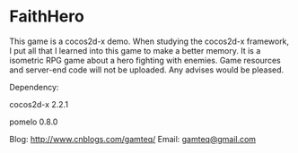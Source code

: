 FaithHero
=========

This game is a cocos2d-x demo. When studying the cocos2d-x framework, I put all that I learned into this game to make a better memory. It is a isometric RPG game about a hero fighting with enemies. Game resources and server-end code will not be uploaded. Any advises would be pleased.

Dependency:

cocos2d-x 2.2.1

pomelo 0.8.0

Blog: http://www.cnblogs.com/gamteq/
Email: gamteq@gmail.com
